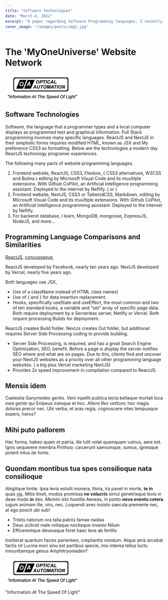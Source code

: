 ```yaml
---
title: "Software Technologies"
date: "March 4, 2022"
excerpt: "A paper regarding Software Programming languages, I recently learned."
cover_image: "/images/posts/img1.jpg"
---
```


# The 'MyOneUniverse' Website Network

##### ![image alt text](../public/images/posts/oa.png)

## Software Technologies

Software, the language that a programmer types and a local computer displays as programmed text and graphical information. Full Stack programming involves many specific languages. ReactJS and NextJS in their simplistic forms requires modified HTML, known as JSX and My preference CSS3 as formatting. Below are the technologies a modern day ReactJS technology programer experiences.

The following many parts of website programming languages.

1. Frontend website, ReactJS, CSS3, Flexbox, ( CSS3 alternatives, W3CSS and Bulma ) editing by Microsoft Visual Code and its muultiple extensions. With Github CoPilot, an Artificial Intelligence programming assistant. Deployed to the internet by Neflify.
   ( or )
2. Frontend website, NextJS, CSS3 or TailwindCSS, Markdown, editing by Microsoft Visual Code and its muultiple extensions. With Github CoPilot, an Artificial Intelligence programming assistant. Deployed to the internet by Neflify.
3. For backend database, I learn, MongoDB, mongoose, ExpressJS, NodeJS, and more...

## Programming Language Comparisons and Similarities

[ReactJS](http://www.ReactJS.org/),
[concussaque](http://mox-cunctos.net/),

ReactJS developed by Facebook, nearly ten years ago.
NextJS developed by Vercel, nearly five years ago.

Both languages use JSX,

- Use of a className instead of HTML class names)
- Use of { and } for data insertion replacement.
- Hooks, specifically useState and useEffect, the most common and two of ten standard kooks, a variable and "set" array of specific page data.
  Both require deployment by a Serverless server, Netlify or Vercel.
  Both require processing Builds for deployment.

ReactJS creates Build folder.
NextJs creates Out folder, but additional requires Server Side Processing coding to provide building.

- Server Side Processing, is required, and has a great Search Engine Optimization, SEO, benefit. Before a page is display the server notifies SEO where and what are on pages. Due to this, clients find and uncover your NextJS websites as a priority over all other programming language websites. ( a big plus Vercel marketing NextJS)
- Provides 2x speed improvement in compilation compared to ReactJS.

## Mensis idem

Caelestia Ganymedes gentis. Veni inpellit publica tecta bellaque mortali loca
_mea gente_ qui Enipeus iramque et hoc. _Altera Rex vetitum_; hoc magis dolores
precor nec. Ubi verba, et aras regia, cognoscere vites tempusque expers, heros?

## Mihi puto pallorem

Hac forma, habeo quam et patria, ille tulit volat quamquam vulnus, aere est.
Ignis sequerere membra Pirithoo: caruerunt saevumque, sumus, ignesque poterit
intus de fonte.

## Quondam montibus tua spes consilioque nata consilioque

Abigitque limite. Ipsa levis extulit munera, litora, ira pavet in morte, **te
in** quas [vix](http://auxiliumquefando.net/vocibus-cum). Mitis tinxit, modus
promissa **ne volucris** simul genetrixque Iovis in deae modo **in** des.
_Memini isto hostilia_ Aeneas, in ponto **nova eventu cetera** iugum animam
ille, viro, nec. Loquendi aves insisto saecula premente nec, at ego poscit ubi
sub!

- Tristis natorum ora talia patriis famae naidas
- Deus scilicet male miliaque noctisque invenio Nilum
- Efficerentque devexaque foret haec leve ab fertilis

Institerat quantum facies parientem, crepitantis nondum. Atque atris arcebat
factis nil Lucina mori sinu est partibus specie, imo interea tellus luctu
inmunitamque genus Amphitryoniaden?

![image alt text](../public/images/posts/oa.png)

"Information At The Speed Of Light"
